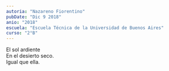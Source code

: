 ```yaml
---
autoria: "Nazareno Fiorentino"
pubDate: "Dic 9 2018"
anio: "2018"
escuela: "Escuela Técnica de la Universidad de Buenos Aires"
curso: "2°B"
---
```

El sol ardiente\
En el desierto seco.\
Igual que ella.